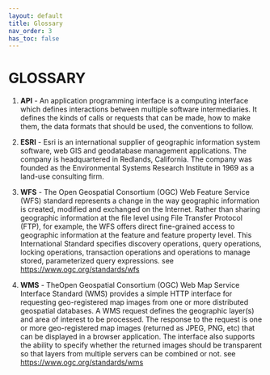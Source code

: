 ```yaml
---
layout: default
title: Glossary
nav_order: 3
has_toc: false
---
```


# GLOSSARY

1. <b>API</b> - An application programming interface is a computing interface which defines interactions between multiple software intermediaries. It defines the kinds of calls or requests that can be made, how to make them, the data formats that should be used, the conventions to follow.

2. <b>ESRI</b> - Esri is an international supplier of geographic information system software, web GIS and geodatabase management applications. The company is headquartered in Redlands, California. The company was founded as the Environmental Systems Research Institute in 1969 as a land-use consulting firm.

3. <b>WFS</b> - The Open Geospatial Consortium (OGC) Web Feature Service (WFS) standard represents a change in the way geographic information is created, modified and exchanged on the Internet. Rather than sharing geographic information at the file level using File Transfer Protocol (FTP), for example, the WFS offers direct fine-grained access to geographic information at the feature and feature property level. This International Standard specifies discovery operations, query operations, locking operations, transaction operations and operations to manage stored, parameterized query expressions. see <https://www.ogc.org/standards/wfs>

4. <b>WMS</b> - TheOpen Geospatial Consortium (OGC) Web Map Service Interface Standard (WMS) provides a simple HTTP interface for requesting geo-registered map images from one or more distributed geospatial databases. A WMS request defines the geographic layer(s) and area of interest to be processed. The response to the request is one or more geo-registered map images (returned as JPEG, PNG, etc) that can be displayed in a browser application. The interface also supports the ability to specify whether the returned images should be transparent so that layers from multiple servers can be combined or not. see <https://www.ogc.org/standards/wms>


